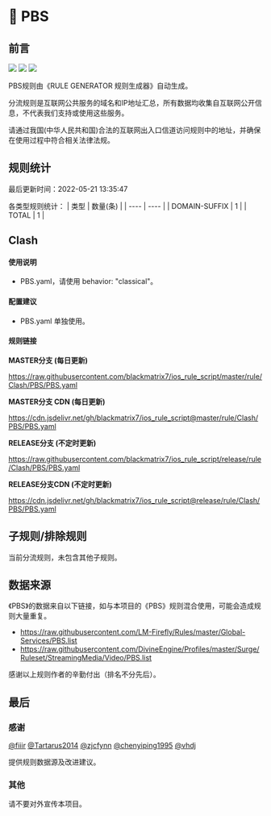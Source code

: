 # 🧸 PBS

## 前言

![](https://shields.io/badge/-移除重复规则-ff69b4) ![](https://shields.io/badge/-DOMAIN与DOMAIN--SUFFIX合并-green) ![](https://shields.io/badge/-IP--CIDR(6)合并-blueviolet) 

PBS规则由《RULE GENERATOR 规则生成器》自动生成。

分流规则是互联网公共服务的域名和IP地址汇总，所有数据均收集自互联网公开信息，不代表我们支持或使用这些服务。

请通过我国(中华人民共和国)合法的互联网出入口信道访问规则中的地址，并确保在使用过程中符合相关法律法规。

## 规则统计

最后更新时间：2022-05-21 13:35:47

各类型规则统计：
| 类型 | 数量(条)  | 
| ---- | ----  |
| DOMAIN-SUFFIX | 1  | 
| TOTAL | 1  | 


## Clash 

#### 使用说明
- PBS.yaml，请使用 behavior: "classical"。

#### 配置建议
- PBS.yaml 单独使用。

#### 规则链接
**MASTER分支 (每日更新)**

https://raw.githubusercontent.com/blackmatrix7/ios_rule_script/master/rule/Clash/PBS/PBS.yaml

**MASTER分支 CDN (每日更新)**

https://cdn.jsdelivr.net/gh/blackmatrix7/ios_rule_script@master/rule/Clash/PBS/PBS.yaml

**RELEASE分支 (不定时更新)**

https://raw.githubusercontent.com/blackmatrix7/ios_rule_script/release/rule/Clash/PBS/PBS.yaml

**RELEASE分支CDN (不定时更新)**

https://cdn.jsdelivr.net/gh/blackmatrix7/ios_rule_script@release/rule/Clash/PBS/PBS.yaml

## 子规则/排除规则


当前分流规则，未包含其他子规则。

## 数据来源

《PBS》的数据来自以下链接，如与本项目的《PBS》规则混合使用，可能会造成规则大量重复。

- https://raw.githubusercontent.com/LM-Firefly/Rules/master/Global-Services/PBS.list
- https://raw.githubusercontent.com/DivineEngine/Profiles/master/Surge/Ruleset/StreamingMedia/Video/PBS.list


感谢以上规则作者的辛勤付出（排名不分先后）。

## 最后

### 感谢

[@fiiir](https://github.com/fiiir) [@Tartarus2014](https://github.com/Tartarus2014) [@zjcfynn](https://github.com/zjcfynn) [@chenyiping1995](https://github.com/chenyiping1995) [@vhdj](https://github.com/vhdj)

提供规则数据源及改进建议。

### 其他

请不要对外宣传本项目。